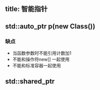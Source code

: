 # 

title: 智能指针
---
## std::auto_ptr<Class> p(new Class())

### 缺点
+ 当函数参数时不能引用计数加1
+ 不能和操作符new[] 一起使用
+ 不能和标准容器一起使用

## std::shared_ptr
